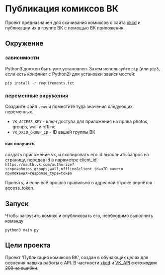 # Публикация комиксов ВК

Проект предназначен для скачивания комиксов с сайта [xkcd](https://xkcd.com/) и публикации их в группе ВК с помощью ВК приложения. 
## Окружение
### зависимости
Python3 должен быть уже установлен. 
Затем используйте `pip` (или `pip3`, если есть конфликт с Python2) для установки зависимостей:
```
pip install -r requirements.txt
```
### переменные окружения
Создайте файл `.env` и поместите туда значения следующих переменных.
- `VK_ACCESS_KEY` - ключ доступа для приложения на права photos, groups, wall и offline
- `VK_XKCD_GROUP_ID` - ID вашей группы ВК
#### как получить
создать приложение vk, и скопировать его id 
выполнить запрос на страницу, передав id в параметре client_id.
`
https://oauth.vk.com/authorize?scope=photos,groups,wall,offline&client_id=<ID вашего приложения>response_type=token
`  

Принять, и если всё прошло правильно в адресной строке вернётся access_token.
## Запуск
Чтобы загрузить комикс и опубликовать его, необходимо выполнить команду
```
python3 main.py
```
## Цели проекта
Проект 'Публикация комиксов ВК', создан в обучающих целях для освоения навыка работы с API. В частности [xkcd](https://xkcd.com/) и [VK_API](dev.vk.com)
~~с его кодом 200 на ошибки~~.
